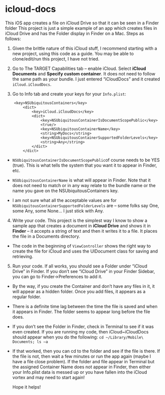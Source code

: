 # icloud-docs
This iOS app creates a file on iCloud Drive so that it can be seen in a Finder folder 
This project is just a simple example of an app which creates files in iCloud Drive and has the Folder display in Finder on a Mac.  Steps as follows:

1. Given the brittle nature of this iCloud stuff, I recommend starting with a new project, using this code as a guide.  You may be able to clone/edit/run this project, I have not tried.

2. Go to The TARGET Capabilities tab – enable iCloud.  Select **iCloud Documents** and **Specify custom container**.  It does not need to follow the same path as your bundle.  I just entered “iCloudDocs” and it created ```iCloud.iCloudDocs```.  

3. Go to Info tab and create your keys for your ```Info.plist```:
```
	<key>NSUbiquitousContainers</key>
		<dict>
			<key>iCloud.iCloudDocs</key>
			<dict>
				<key>NSUbiquitousContainerIsDocumentScopePublic</key>
				<true/>
				<key>NSUbiquitousContainerName</key>
				<string>MyDocs</string>
				<key>NSUbiquitousContainerSupportedFolderLevels</key>
				<string>Any</string>
			</dict>
		</dict>
```
* ```NSUbiquitousContainerIsDocumentScopePublic```of course needs to be YES (true).  This is what tells the system that you want it to appear in Finder, etc.

* ```NSUbiquitousContainerName``` is what will appear in Finder.  Note that it does not need to match or in any way relate to the bundle name or the name you gave on the NSUbiquitousContainers key.

* I am not sure what all the acceptable values are for ```NSUbiquitousContainerSupportedFolderLevels``` are – some folks say One, some Any, some None… I just stick with Any.

4. Write your code.  This project is the simplest way I know to show a sample app that creates a document in **iCloud Drive** and shows it in **Finder** – it accepts a string of text and then it writes it to a file.  It places the file in a Documents directory.

* The code in the beginning of ```ViewController``` shows the right way to create the file for iCloud and uses the UIDocument class for saving and retrieving.

5. Run your code.  If all works, you should see a Folder under “iCloud Drive” in Finder.  If you don’t see “iCloud Drive” in your Finder Sidebar, you can go to Finder->Preferences to add it.

* By the way, if you create the Container and don’t have any files in it, it will appear as a hidden folder.  Once you add files, it appears as a regular folder.

* There is a definite time lag between the time the file is saved and when it appears in Finder.  The folder seems to appear long before the file does.

* If you don’t see the Folder in Finder, check in Terminal to see if it was even created.  If you are running my code, then iCloud~iCloudDocs should appear when you do the following: 
		```cd ~/Library/Mobile\ Documents; ls –a```
* If that worked, then you can cd to the folder and see if the file is there.  If the file is not, then wait a few minutes or run the app again (maybe I have a file close problem).  If the folder and file appear in Terminal but the assigned Container Name does not appear in Finder, then either your Info.plist data is messed up or you have fallen into the iCloud vortex and may need to start again!


	Hope it helps!

